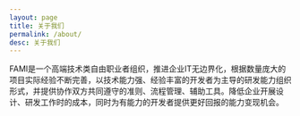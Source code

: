 ```yaml
---
layout: page
title: 关于我们
permalink: /about/
desc: 关于我们
---
```


FAMI是一个高端技术类自由职业者组织，推进企业IT无边界化，根据数量庞大的项目实际经验不断完善，以技术能力强、经验丰富的开发者为主导的研发能力组织形式，并提供协作双方共同遵守的准则、流程管理、辅助工具。降低企业开展设计、研发工作时的成本，同时为有能力的开发者提供更好回报的能力变现机会。
